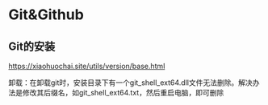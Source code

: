 # Git&Github

## Git的安装


https://xiaohuochai.site/utils/version/base.html

卸载：在卸载git时，安装目录下有一个git_shell_ext64.dll文件无法删除。解决办法是修改其后缀名，如git_shell_ext64.txt，然后重启电脑，即可删除
